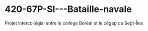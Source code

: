 # 420-67P-SI---Bataille-navale
Projet intercollégial entre le collège Boréal et le cégep de Sept-Îles
